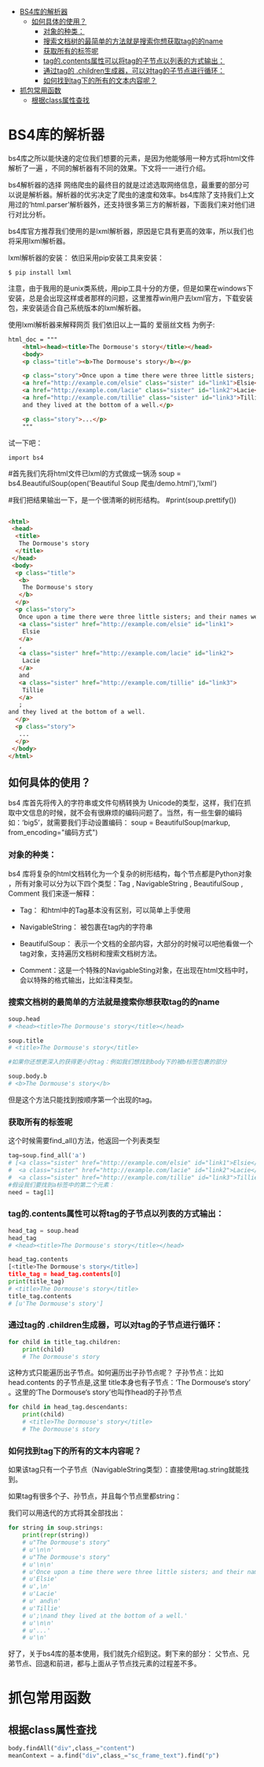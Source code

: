 - [BS4库的解析器](#bs4库的解析器)
  - [如何具体的使用？](#如何具体的使用)
    - [对象的种类：](#对象的种类)
    - [搜索文档树的最简单的方法就是搜索你想获取tag的的name](#搜索文档树的最简单的方法就是搜索你想获取tag的的name)
    - [获取所有的标签呢](#获取所有的标签呢)
    - [tag的.contents属性可以将tag的子节点以列表的方式输出：](#tag的contents属性可以将tag的子节点以列表的方式输出)
    - [通过tag的 .children生成器，可以对tag的子节点进行循环：](#通过tag的-children生成器可以对tag的子节点进行循环)
    - [如何找到tag下的所有的文本内容呢？](#如何找到tag下的所有的文本内容呢)
- [抓包常用函数](#抓包常用函数)
  - [根据class属性查找](#根据class属性查找)

# BS4库的解析器

bs4库之所以能快速的定位我们想要的元素，是因为他能够用一种方式将html文件解析了一遍 ，不同的解析器有不同的效果。下文将一一进行介绍。

bs4解析器的选择
网络爬虫的最终目的就是过滤选取网络信息，最重要的部分可以说是解析器。解析器的优劣决定了爬虫的速度和效率。bs4库除了支持我们上文用过的‘html.parser’解析器外，还支持很多第三方的解析器，下面我们来对他们进行对比分析。

bs4库官方推荐我们使用的是lxml解析器，原因是它具有更高的效率，所以我们也将采用lxml解析器。

lxml解析器的安装：
依旧采用pip安装工具来安装：
```
$ pip install lxml
```
注意，由于我用的是unix类系统，用pip工具十分的方便，但是如果在windows下安装，总是会出现这样或者那样的问题，这里推荐win用户去lxml官方，下载安装包，来安装适合自己系统版本的lxml解析器。

使用lxml解析器来解释网页
我们依旧以上一篇的 爱丽丝文档 为例子:
```html
html_doc = """
    <html><head><title>The Dormouse's story</title></head>
    <body>
    <p class="title"><b>The Dormouse's story</b></p>

    <p class="story">Once upon a time there were three little sisters; and their names were
    <a href="http://example.com/elsie" class="sister" id="link1">Elsie</a>,
    <a href="http://example.com/lacie" class="sister" id="link2">Lacie</a> and
    <a href="http://example.com/tillie" class="sister" id="link3">Tillie</a>;
    and they lived at the bottom of a well.</p>

    <p class="story">...</p>
    """
```
试一下吧：

```
import bs4
```

#首先我们先将html文件已lxml的方式做成一锅汤
soup = bs4.BeautifulSoup(open('Beautiful Soup 爬虫/demo.html'),'lxml')

#我们把结果输出一下，是一个很清晰的树形结构。
#print(soup.prettify())

```html

<html>
 <head>
  <title>
   The Dormouse's story
  </title>
 </head>
 <body>
  <p class="title">
   <b>
    The Dormouse's story
   </b>
  </p>
  <p class="story">
   Once upon a time there were three little sisters; and their names were
   <a class="sister" href="http://example.com/elsie" id="link1">
    Elsie
   </a>
   ,
   <a class="sister" href="http://example.com/lacie" id="link2">
    Lacie
   </a>
   and
   <a class="sister" href="http://example.com/tillie" id="link3">
    Tillie
   </a>
   ;
and they lived at the bottom of a well.
  </p>
  <p class="story">
   ...
  </p>
 </body>
</html>
```
## 如何具体的使用？
bs4 库首先将传入的字符串或文件句柄转换为 Unicode的类型，这样，我们在抓取中文信息的时候，就不会有很麻烦的编码问题了。当然，有一些生僻的编码 如：‘big5’，就需要我们手动设置编码： soup = BeautifulSoup(markup, from_encoding="编码方式")

### 对象的种类：

bs4 库将复杂的html文档转化为一个复杂的树形结构，每个节点都是Python对象 ，所有对象可以分为以下四个类型：Tag , NavigableString , BeautifulSoup , Comment 我们来逐一解释：

* Tag： 和html中的Tag基本没有区别，可以简单上手使用

* NavigableString： 被包裹在tag内的字符串

* BeautifulSoup： 表示一个文档的全部内容，大部分的时候可以吧他看做一个tag对象，支持遍历文档树和搜索文档树方法。

* Comment：这是一个特殊的NavigableSting对象，在出现在html文档中时，会以特殊的格式输出，比如注释类型。

### 搜索文档树的最简单的方法就是搜索你想获取tag的的name

```python
soup.head
# <head><title>The Dormouse's story</title></head>

soup.title
# <title>The Dormouse's story</title>

#如果你还想更深入的获得更小的tag：例如我们想找到body下的被b标签包裹的部分

soup.body.b
# <b>The Dormouse's story</b>
```
但是这个方法只能找到按顺序第一个出现的tag。

### 获取所有的标签呢

这个时候需要find_all()方法，他返回一个列表类型
```python
tag=soup.find_all('a')
# [<a class="sister" href="http://example.com/elsie" id="link1">Elsie</a>,
#  <a class="sister" href="http://example.com/lacie" id="link2">Lacie</a>,
#  <a class="sister" href="http://example.com/tillie" id="link3">Tillie</a>]
#假设我们要找到a标签中的第二个元素：
need = tag[1]
```

### tag的.contents属性可以将tag的子节点以列表的方式输出：

```python
head_tag = soup.head
head_tag
# <head><title>The Dormouse's story</title></head>

head_tag.contents
[<title>The Dormouse's story</title>]
title_tag = head_tag.contents[0]
print(title_tag)
# <title>The Dormouse's story</title>
title_tag.contents
# [u'The Dormouse's story']
```

### 通过tag的 .children生成器，可以对tag的子节点进行循环：
```python
for child in title_tag.children:
    print(child)
    # The Dormouse's story
```
这种方式只能遍历出子节点。如何遍历出子孙节点呢？ 子孙节点：比如 head.contents 的子节点是,这里 title本身也有子节点：‘The Dormouse‘s story’ 。这里的‘The Dormouse‘s story’也叫作head的子孙节点
```python
for child in head_tag.descendants:
    print(child)
    # <title>The Dormouse's story</title>
    # The Dormouse's story
```

### 如何找到tag下的所有的文本内容呢？

如果该tag只有一个子节点（NavigableString类型）：直接使用tag.string就能找到。

如果tag有很多个子、孙节点，并且每个节点里都string：

我们可以用迭代的方式将其全部找出：
```python
for string in soup.strings:
    print(repr(string))
    # u"The Dormouse's story"
    # u'\n\n'
    # u"The Dormouse's story"
    # u'\n\n'
    # u'Once upon a time there were three little sisters; and their names were\n'
    # u'Elsie'
    # u',\n'
    # u'Lacie'
    # u' and\n'
    # u'Tillie'
    # u';\nand they lived at the bottom of a well.'
    # u'\n\n'
    # u'...'
    # u'\n'
```
好了，关于bs4库的基本使用，我们就先介绍到这。剩下来的部分： 父节点、兄弟节点、回退和前进，都与上面从子节点找元素的过程差不多。


# 抓包常用函数

## 根据class属性查找

```python
body.findAll("div",class_="content")
meanContext = a.find("div",class_="sc_frame_text").find("p")
```
